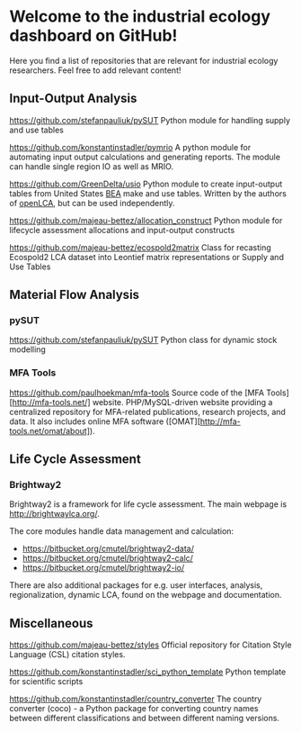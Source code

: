 # Welcome to the industrial ecology dashboard on GitHub!

Here you find a list of repositories that are relevant for industrial ecology researchers. Feel free to add relevant content! 

## Input-Output Analysis

https://github.com/stefanpauliuk/pySUT
Python module for handling supply and use tables

https://github.com/konstantinstadler/pymrio
A python module for automating input output calculations and generating reports. The module can handle single region IO as well as MRIO.

https://github.com/GreenDelta/usio
Python module to create input-output tables from United States [BEA](http://www.bea.gov/) make and use tables. Written by the authors of [openLCA](http://www.openlca.org/), but can be used independently.

https://github.com/majeau-bettez/allocation_construct
Python module for lifecycle assessment allocations and input-output constructs

https://github.com/majeau-bettez/ecospold2matrix
Class for recasting Ecospold2 LCA dataset into Leontief matrix representations or Supply and Use Tables

## Material Flow Analysis

### pySUT

https://github.com/stefanpauliuk/pySUT
Python class for dynamic stock modelling

### MFA Tools

https://github.com/paulhoekman/mfa-tools Source code of the [MFA Tools][http://mfa-tools.net/] website. PHP/MySQL-driven website providing a centralized repository for MFA-related publications, research projects, and data. It also includes online MFA software ([OMAT][http://mfa-tools.net/omat/about]). 

## Life Cycle Assessment

### Brightway2

Brightway2 is a framework for life cycle assessment. The main webpage is http://brightwaylca.org/.

The core modules handle data management and calculation:

* https://bitbucket.org/cmutel/brightway2-data/
* https://bitbucket.org/cmutel/brightway2-calc/
* https://bitbucket.org/cmutel/brightway2-io/

There are also additional packages for e.g. user interfaces, analysis, regionalization, dynamic LCA, found on the webpage and documentation.

## Miscellaneous

https://github.com/majeau-bettez/styles
Official repository for Citation Style Language (CSL) citation styles.

https://github.com/konstantinstadler/sci_python_template
Python template for scientific scripts

https://github.com/konstantinstadler/country_converter
The country converter (coco) - a Python package for converting country names between different classifications and between different naming versions.
